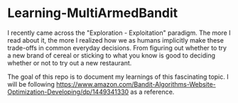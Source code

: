 ﻿# Learning-MultiArmedBandit

I recently came across the "Exploration - Exploitation" paradigm. The more I read about it, the more I realized how we as humans
implicitly make these trade-offs in common everyday decisions. From figuring out whether to try a new brand of cereal or sticking to what you know is good to deciding whether or not to try out a new restaurant. 
   
The goal of this repo is to document my learnings of this fascinating topic. I will be following https://www.amazon.com/Bandit-Algorithms-Website-Optimization-Developing/dp/1449341330 as a reference.
